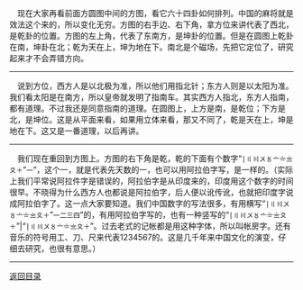 &emsp;现在大家再看前面方圆图中间的方图，看它六十四卦如何排列。中国的麻将就是效法这个来的，所以变化无穷。方图的右手边、右下角，拿方位来讲代表了西北，是乾卦的位置。方图的左上角，代表了东南方，是坤卦的位置。但是在圆图上乾卦在南，坤卦在北；乾为天在上，坤为地在下。南北是个磁场，先把它定位了，研究起来才不会弄错方向。
___
&emsp;说到方位，西方人是以北极为准，所以他们用指北针；东方人则是以太阳为准。我们看太阳是在南方，所以皇帝就发明了指南车。其实西方人指北，东方人指南，都有道理。不过我还是同意指南的道理。在圆图上，上方是南，是乾位；下方是北，是坤位。这是从平面来看，如果用立体来看，那又不同了，乾是天在上，坤是地在下。这又是一番道理，以后再讲。
___
&emsp;我们现在重回到方图上。方图的右下角是乾，乾的下面有个数字“``|〢〣〤〥〦〧〨〩＋``”``一``”，这个一，就是代表先天数的一，也可以用阿拉伯字写，是一样的。（实际上我们平常说阿拉件字是错误的，阿拉伯字是从印度来的，印度用这个数字的时间很早。不晓得为什么西方人也都说是阿拉伯字，后人便以讹传讹，也就把印度字说成阿拉伯字了。这一点大家要知道。我们中国数字的写法很多，有用横写“``|〢〣〤〥〦〧〨〩＋``”``一二三四``”的，有用阿拉伯字写的，也有一种竖写的“``|〢〣〤〥〦〧〨〩＋``”|“``|〢〣〤〥〦〧〨〩＋``”。过去老式的记帐都是用这种字体，所以叫帐房字。还有音乐的符号用工、刀、尺来代表1234567的。这是几千年来中国文化的演变，仔细去研究，也很有意思。）
___
[返回目录](../../master/README.md#目录)
